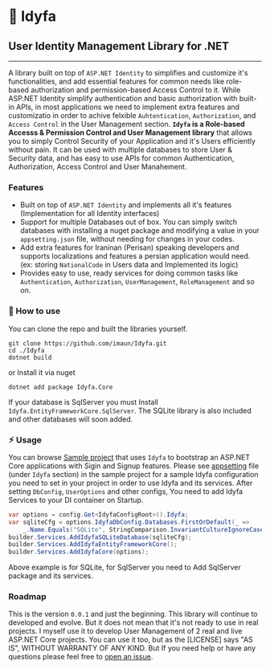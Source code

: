 # 🧬 Idyfa 

## User Identity Management Library for .NET

---
A library built on top of `ASP.NET Identity` to simplifies and customize it's functionalities, and add essential features for common needs like role-based authorization and permission-based Access Control to it. While ASP.NET Identity simplify authentication and basic authorization with built-in APIs, in most applications we need to implement extra features and customizatio in order to achive felxible `Auhtentication`, `Authorization`, and `Access Control` in the User Management section. <b>`Idyfa` is a Role-based Accesss & Permission Control and User Management library</b> that allows you to simply Control Security of your Application and it's Users efficiently without pain. It can be used with multiple databases to store User & Security data, and has easy to use APIs for common Authentication, Authorization, Access Control and User Manahement.
 
### Features
- Built on top of `ASP.NET Identity` and implements all it's features (Implementation for all Identity interfaces)
- Support for multiple Databases out of box. You can simply switch databases with installing a nuget package and modifying a value in your `appsetting.json` file, without needing for changes in your codes.
- Add extra features for Iraninan (Perisan) speaking developers and supports localizations and features a persian application would need. (ex: storing `NationalCode` in Users data and Implemented its logic)
- Provides easy to use, ready services for doing common tasks like `Authentication`, `Authorization`, `UserManagement`, `RoleManagement` and so on.

### 🧩 How to use
You can clone the repo and built the libraries yourself.
```
git clone https://github.com/imaun/Idyfa.git
cd ./Idyfa
dotnet build
```
or Install it via nuget 
```
dotnet add package Idyfa.Core
```
If your database is SqlServer you must Install `Idyfa.EntityFrameworkCore.SqlServer`. The SQLite library is also included and other databases will soon added.

### ⚡︎ Usage
You can browse [Sample project](https://github.com/imaun/Idyfa/tree/master/samples/Idyfa.Samples.BasicWeb) that uses `Idyfa` to bootstrap an ASP.NET Core applications with Sigin and Signup features. Please see [appsetting](https://github.com/imaun/Idyfa/blob/master/samples/Idyfa.Samples.BasicWeb/appsettings.json) file (under `Idyfa` section) in the sample project for a sample Idyfa configuration you need to set in your project in order to use Idyfa and its services. After setting `DbConfig`, `UserOptions` and other configs, You need to add Idyfa Services to your DI container on Startup.

```CS
var options = config.Get<IdyfaConfigRoot>().Idyfa;
var sqliteCfg = options.IdyfaDbConfig.Databases.FirstOrDefault(_ =>
    _.Name.Equals("SQLite", StringComparison.InvariantCultureIgnoreCase));
builder.Services.AddIdyfaSQLiteDatabase(sqliteCfg);
builder.Services.AddIdyfaEntityFrameworkCore();
builder.Services.AddIdyfaCore(options);
```
Above example is for SQLite, for SqlServer you need to Add SqlServer package and its services.

### Roadmap
This is the version `0.0.1` and just the beginning. This library will continue to developed and evolve. But it does not mean that it's not ready to use in real projects. I myself use it to develop User Management of 2 real and live ASP.NET Core projects. You can use it too, but as the [LICENSE] says "AS IS", WITHOUT WARRANTY OF ANY KIND. But If you need help or have any questions please feel free to [open an issue](https://github.com/imaun/Idyfa/issues/new/choose).

